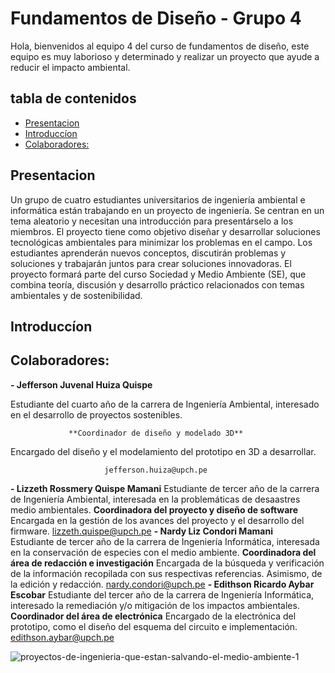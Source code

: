 # Fundamentos de Diseño - Grupo 4

Hola, bienvenidos al equipo 4 del curso de fundamentos de diseño, este equipo es muy laborioso y determinado y realizar un proyecto que ayude a reducir el impacto ambiental.

## tabla de contenidos
- [Presentacion](#presentacion)
- [Introduccíon](#introduccíon)
- [Colaboradores:](#colaboradores)

## Presentacion
Un grupo de cuatro estudiantes universitarios de ingeniería ambiental e informática están trabajando en un proyecto de ingeniería. Se centran en un tema aleatorio y necesitan una introducción para presentárselo a los miembros. El proyecto tiene como objetivo diseñar y desarrollar soluciones tecnológicas ambientales para minimizar los problemas en el campo. Los estudiantes aprenderán nuevos conceptos, discutirán problemas y soluciones y trabajarán juntos para crear soluciones innovadoras. El proyecto formará parte del curso Sociedad y Medio Ambiente (SE), que combina teoría, discusión y desarrollo práctico relacionados con temas ambientales y de sostenibilidad.

## Introduccíon

## Colaboradores:
**- Jefferson Juvenal Huiza Quispe**

Estudiante del cuarto año de la carrera de Ingeniería Ambiental, interesado en el desarrollo de proyectos sostenibles.

                 **Coordinador de diseño y modelado 3D**
                 
Encargado del diseño y el modelamiento del prototipo en 3D a desarrollar.

                         jefferson.huiza@upch.pe  
**- Lizzeth Rossmery Quispe Mamani**
Estudiante de tercer año de la carrera de Ingeniería Ambiental, interesada en la problemáticas de desaastres medio ambientales.
                  **Coordinadora del proyecto y diseño de software**
Encargada en la gestión de los avances del proyecto y el desarrollo del firmware.
                           lizzeth.quispe@upch.pe
**- Nardy Liz Condori Mamani**           
Estudiante de tercer año de la carrera de Ingeniería Informática, interesada en la conservación de especies con el medio ambiente.
              **Coordinadora del área de redacción e investigación**
Encargada de la búsqueda y verificación de la información recopilada con sus respectivas referencias. Asimismo, de la edición y redacción.
                                 nardy.condori@upch.pe 
**- Edithson Ricardo Aybar Escobar**
Estudiante del tercer año de la carrera de Ingeniería Informática, interesado la remediación y/o mitigación de los impactos ambientales.
                         **Coordinador del área de electrónica**
Encargado de la electrónica del prototipo, como el diseño del esquema del circuito e implementación.
                                edithson.aybar@upch.pe 

![proyectos-de-ingenieria-que-estan-salvando-el-medio-ambiente-1](https://github.com/JefHuiza/Fundamentos-de-Dise-o/assets/89529370/503391b9-49a3-46ca-b221-0375698d46bb)
